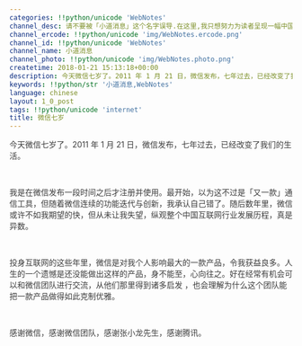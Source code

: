 ```yaml
---
categories: !!python/unicode 'WebNotes'
channel_desc: 请不要被「小道消息」这个名字误导.在这里,我只想努力为读者呈现一幅中国互联网的清明上河图.
channel_ercode: !!python/unicode 'img/WebNotes.ercode.png'
channel_id: !!python/unicode 'WebNotes'
channel_name: 小道消息
channel_photo: !!python/unicode 'img/WebNotes.photo.png'
createtime: 2018-01-21 15:13:18+00:00
description: 今天微信七岁了。2011 年 1 月 21 日，微信发布，七年过去，已经改变了我们的生活。我是在微信发布一段...
keywords: !!python/str '小道消息,WebNotes'
language: chinese
layout: 1_0_post
tags: !!python/unicode 'internet'
title: 微信七岁
---
```

<div class="rich_media_content" id="js_content">
<div>
<p>
<span style=" color:#3D3D3D; ">
           今天微信七岁了。2011 年 1 月 21 日，微信发布，七年过去，已经改变了我们的生活。
          </span>
</p>
<br/>
<p>
<span style=" color:#3D3D3D; ">
           我是在微信发布一段时间之后才注册并使用。最开始，以为这不过是「又一款」通信工具，但随着微信连续的功能迭代与创新，我承认自己错了。随后数年里，微信或许不如我期望的快，但从未让我失望，纵观整个中国互联网行业发展历程，真是异数。
          </span>
</p>
<br/>
<p>
<span style=" color:#3D3D3D; ">
           投身互联网的这些年里，微信是对我个人影响最大的一款产品，令我获益良多。人生的一个遗憾是还没能做出这样的产品，身不能至，心向往之。好在经常有机会可以和微信团队进行交流，从他们那里得到诸多启发
          </span>
<span style=" color:#3D3D3D; ">
           ，也会理解为什么这个团队能把一款产品做得如此克制优雅。
          </span>
</p>
<br/>
<p>
<span style=" color:#3D3D3D; ">
           感谢微信，感谢微信团队，感谢张小龙先生，感谢腾讯。
          </span>
</p>
<br/>
<br/>
<br/>
<br/>
<br/>
<br/>
<br/>
</div>
</div>